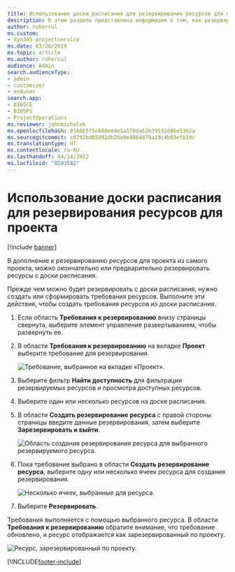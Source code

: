 ```yaml
---
title: Использование доски расписания для резервирования ресурсов для проекта
description: В этом разделе представлена информация о том, как резервировать ресурсы.
author: ruhercul
ms.custom:
- dyn365-projectservice
ms.date: 03/28/2019
ms.topic: article
ms.author: ruhercul
audience: Admin
search.audienceType:
- admin
- customizer
- enduser
search.app:
- D365CE
- D365PS
- ProjectOperations
ms.reviewer: johnmichalak
ms.openlocfilehash: 01b6b5f5c688ee4e1a1f0da52b39532d06e5362a
ms.sourcegitcommit: c0792bd65d92db25e0e8864879a19c4b93efb10c
ms.translationtype: HT
ms.contentlocale: ru-RU
ms.lasthandoff: 04/14/2022
ms.locfileid: "8593582"
---
```

# <a name="use-the-schedule-board-to-book-project-resources"></a>Использование доски расписания для резервирования ресурсов для проекта

[!include [banner](../includes/psa-now-project-operations.md)]

В дополнение к резервированию ресурсов для проекта из самого проекта, можно окончательно или предварительно резервировать ресурсы с доски расписания.

Прежде чем можно будет резервировать с доски расписания, нужно создать или сформировать требования ресурсов. Выполните эти действия, чтобы создать требования ресурсов из доски расписания.

1. Если область **Требования к резервированию** внизу страницы свернута, выберите элемент управление развертыванием, чтобы развернуть ее.
2. В области **Требования к резервированию** на вкладке **Проект** выберите требование для резервирования.

    ![Требование, выбранное на вкладке «Проект».](media/Resource-Management-image73.png)

3. Выберите фильтр **Найти доступность** для фильтрации резервируемых ресурсов и просмотра доступных ресурсов. 
4. Выберите один или несколько ресурсов на доске расписания. 
5. В области **Создать резервирование ресурса** с правой стороны страницы введите данные резервирования, затем выберите **Зарезервировать и выйти**.

    ![Область создания резервирования ресурса для выбранного резервируемого ресурса.](media/Resource-Management-image74.png)

6. Пока требование выбрано в области **Создать резервирование ресурса**, выберите одну или несколько ячеек ресурса для создания резервирования.

    ![Несколько ячеек, выбранные для ресурса.](media/Resource-Management-image75.png)

7. Выберите **Резервировать**.

Требования выполняется с помощью выбранного ресурса. В области **Требования к резервированию** обратите внимание, что требование обновлено, и ресурс отображается как зарезервированный по проекту.

![Ресурс, зарезервированный по проекту.](media/Resource-Management-image76.png)


[!INCLUDE[footer-include](../includes/footer-banner.md)]
